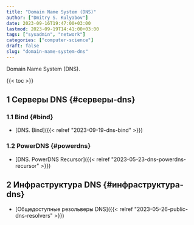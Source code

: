 ```yaml
---
title: "Domain Name System (DNS)"
author: ["Dmitry S. Kulyabov"]
date: 2023-09-16T19:47:00+03:00
lastmod: 2023-09-19T14:41:00+03:00
tags: ["sysadmin", "network"]
categories: ["computer-science"]
draft: false
slug: "domain-name-system-dns"
---
```


Domain Name System (DNS).

<!--more-->

{{< toc >}}


## <span class="section-num">1</span> Серверы DNS {#серверы-dns}


### <span class="section-num">1.1</span> Bind {#bind}

-   [DNS. Bind]({{< relref "2023-09-19-dns-bind" >}})


### <span class="section-num">1.2</span> PowerDNS {#powerdns}

-   [DNS. PowerDNS Recursor]({{< relref "2023-05-23-dns-powerdns-recursor" >}})


## <span class="section-num">2</span> Инфраструктура DNS {#инфраструктура-dns}

-   [Общедоступные резольверы DNS]({{< relref "2023-05-26-public-dns-resolvers" >}})
